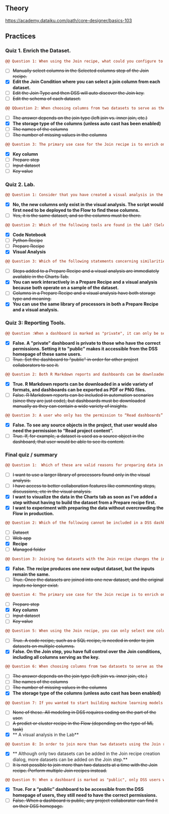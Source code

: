 ## Theory
https://academy.dataiku.com/path/core-designer/basics-103

## Practices
### Quiz 1. Enrich the Dataset.
``` diff
@@ Question 1: When using the Join recipe, what could you configure to match the datasets if Dataiku DSS does not automatically discover the join key?@@
```
- [ ] ~~Manually select columns in the Selected columns step of the Join recipe.~~
- [x] **Edit the Join Condition where you can select a join column from each dataset.**
- [ ] ~~Edit the Join Type and then DSS will auto discover the Join key.~~
- [ ] ~~Edit the schema of each dataset.~~
 
``` diff
@@ QQuestion 2: When choosing columns from two datasets to serve as the join key in a Join recipe, which of the following must be the same for each column?@@
```
- [ ] ~~The answer depends on the join type (left join vs. inner join, etc.)~~
- [x] **The storage type of the columns (unless auto cast has been enabled)**
- [ ] ~~The names of the columns~~
- [ ] ~~The number of missing values in the columns~~

``` diff
@@ Question 3: The primary use case for the Join recipe is to enrich one dataset with columns from another. What does DSS use to match values in both datasets?@@
```
- [x] **Key column**
- [ ] ~~Prepare step~~
- [ ] ~~Input dataset~~
- [ ] ~~Key value~~

### Quiz 2. Lab.
``` diff
@@ Question 1: Consider that you have created a visual analysis in the Lab. In the Script tab, you have added steps creating new columns in the dataset. If you save the script, return to the Flow and open the same dataset, will you find these newly-created columns?@@
```
- [x] **No, the new columns only exist in the visual analysis. The script would first need to be deployed to the Flow to find these columns.**
- [ ] ~~Yes, it is the same dataset, and so the columns must be there.~~

``` diff
@@ Question 2: Which of the following tools are found in the Lab? (Select all that apply.)@@
```
- [x] **Code Notebook**
- [ ] ~~Python Recipe~~
- [ ] ~~Prepare Recipe~~
- [x] **Visual Analysis**
 
``` diff
@@ Question 3: Which of the following statements concerning similarities between the Prepare recipe and the visual analysis are true? (Select all that apply.)@@
```
- [ ] ~~Steps added to a Prepare Recipe and a visual analysis are immediately available in the Charts Tab.~~
- [x] **You can work interactively in a Prepare Recipe and a visual analysis because both operate on a sample of the dataset.**
- [ ] ~~Columns in a Prepare Recipe and a visual analysis have both storage type and meaning.~~
- [x] **You can use the same library of processors in both a Prepare Recipe and a visual analysis.**

### Quiz 3: Reporting Tools.
``` diff
@@ Question :When a dashboard is marked as "private", it can only be seen by the dashboard creator.@@
```
- [x] **False. A "private" dashboard is private to those who have the correct permissions. Setting it to "public" makes it accessible from the DSS homepage of these same users.**
- [ ] ~~True. Set the dashboard to "public" in order for other project collaborators to see it.~~

``` diff
@@ Question 2: Both R Markdown reports and dashboards can be downloaded as part of automation scenarios.@@
```
- [x] **True. R Markdown reports can be downloaded in a wide variety of formats, and dashboards can be exported as PDF or PNG files.**
- [ ] ~~False. R Markdown reports can be included in automation scenarios (since they are just code), but dashboards must be downloaded manually as they can contain a wide variety of insights.~~
 
``` diff
@@ Question 3: A user who only has the permission to “Read dashboards” will be able to see the source objects of only the insights included in the dashboard -- not all DSS objects in the project.@@
```
- [x] **False. To see any source objects in the project, that user would also need the permission to “Read project content”.**
- [ ] ~~True. If, for example, a dataset is used as a source object in the dashboard, that user would be able to see its content.~~

### Final quiz / summary
``` diff
@@ Question 1:  Which of these are valid reasons for preparing data in a visual analysis instead of directly building a Prepare recipe in the Flow? Choose two.@@
```
- [ ] ~~I want to use a larger library of processors found only in the visual analysis.~~
- [ ] ~~I have access to better collaboration features like commenting steps, discussions, etc in the visual analysis.~~
- [x] **I want to visualize the data in the Charts tab as soon as I’ve added a step without having to build the dataset from a Prepare recipe first.**
- [x] **I want to experiment with preparing the data without overcrowding the Flow in production.**

``` diff
@@ Question 2: Which of the following cannot be included in a DSS dashboard?@@
```
- [ ] ~~Dataset~~
- [ ] ~~Web app~~
- [x] **Recipe**
- [ ] ~~Managed folder~~
 
``` diff
@@ Question 3: Joining two datasets with the Join recipe changes the input datasets.@@
```
- [x] **False. The recipe produces one new output dataset, but the inputs remain the same.**
- [ ] ~~True. Once the datasets are joined into one new dataset, and the original inputs no longer exist.~~

``` diff
@@ Question 4: The primary use case for the Join recipe is to enrich one dataset with columns from another. What is the name of the element that DSS uses to match values in both datasets?@@
```
- [ ] ~~Prepare step~~
- [x] **Key column**
- [ ] ~~Input dataset~~
- [ ] ~~Key value~~
 
``` diff
@@ Question 5: When using the Join recipe, you can only select one column to serve as the join key.@@
```
- [ ] ~~True. A code recipe, such as a SQL recipe, is needed in order to join datasets on multiple columns.~~
- [x] **False. On the Join step, you have full control over the Join conditions, including all columns serving as the key.**

``` diff
@@ Question 6: When choosing columns from two datasets to serve as the join key in a Join recipe, which of the following must be the same for each column?@@
```
- [ ] ~~The answer depends on the join type (left join vs. inner join, etc.)~~
- [ ] ~~The names of the columns~~
- [ ] ~~The number of missing values in the columns~~
- [x] **The storage type of the columns (unless auto cast has been enabled)**

``` diff
@@ Question 7: If you wanted to start building machine learning models in DSS from a visual interface, where would you go?@@
```
- [ ] ~~None of these. All modeling in DSS requires coding on the part of the user.~~
- [ ] ~~A predict or cluster recipe in the Flow (depending on the type of ML task)~~
- [x] ** A visual analysis in the Lab**
 
``` diff
@@ Question 8: In order to join more than two datasets using the Join recipe, which of the following solutions is correct?@@
```
- [x] ** Although only two datasets can be added in the Join recipe creation dialog, more datasets can be added on the Join step.**
- [ ] ~~It is not possible to join more than two datasets at a time with the Join recipe. Perform multiple Join recipes instead.~~

``` diff
@@ Question 9: When a dashboard is marked as "public", only DSS users with the correct permissions can find it on their DSS homepage.@@
```
- [x] **True. For a “public” dashboard to be accessible from the DSS homepage of users, they still need to have the correct permissions.**
- [ ] ~~False. When a dashboard is public, any project collaborator can find it on their DSS homepage.~~
